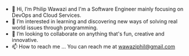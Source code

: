- 👋 Hi, I’m Philip Wawazi and I'm a Software Engineer mainly focusing on DevOps and Cloud Services.
- 👀 I’m interested in learning and discovering new ways of solving real world issues through programming.
- 💞️ I’m looking to collaborate on anything that's fun, creative and innovative.
- 📫 How to reach me ... You can reach me at wawaziphil@gmail.com

<!---
Pwawazi/Pwawazi is a ✨ special ✨ repository because its `README.md` (this file) appears on your GitHub profile.
You can click the Preview link to take a look at your changes.
--->
